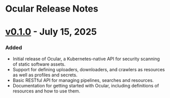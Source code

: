 # Ocular Release Notes

# [v0.1.0](https://github.com/crashappsec/ocular/releases/tag/v0.1.0) - **July 15, 2025**

### Added

- Initial release of Ocular, a Kubernetes-native API for security scanning of static software assets.
- Support for defining uploaders, downloaders, and crawlers as resources as well as profiles and secrets.
- Basic RESTful API for managing pipelines, searches and resources.
- Documentation for getting started with Ocular, including definitions of resources and how to use them.

